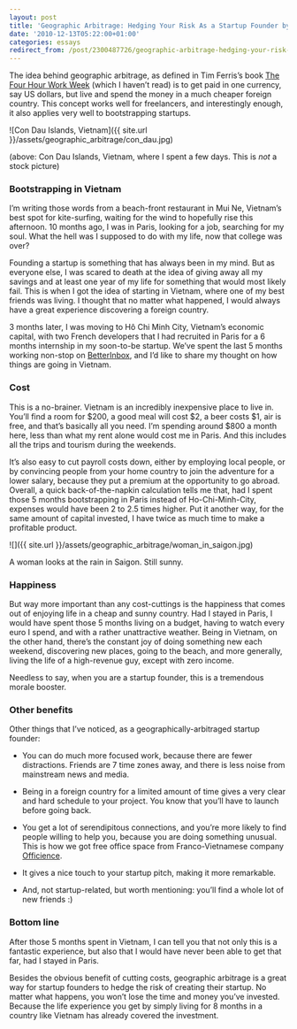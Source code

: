 ```yaml
---
layout: post
title: 'Geographic Arbitrage: Hedging Your Risk As a Startup Founder by Going Abroad'
date: '2010-12-13T05:22:00+01:00'
categories: essays
redirect_from: /post/2300487726/geographic-arbitrage-hedging-your-risk-as-a-startup/
---
```

The idea behind geographic arbitrage, as defined in Tim Ferris’s book [The Four Hour Work Week](http://en.wikipedia.org/wiki/The_4-Hour_Workweek) (which I haven’t read) is to get paid in one currency, say US dollars, but live and spend the money in a much cheaper foreign country. This concept works well for freelancers, and interestingly enough, it also applies very well to bootstrapping startups.

![Con Dau Islands, Vietnam]({{ site.url }}/assets/geographic_arbitrage/con_dau.jpg)

(above: Con Dau Islands, Vietnam, where I spent a few days. This is *not* a stock picture)

### Bootstrapping in Vietnam ###

I’m writing those words from a beach-front restaurant in Mui Ne, Vietnam’s best spot for kite-surfing, waiting for the wind to hopefully rise this afternoon. 10 months ago, I was in Paris, looking for a job, searching for my soul. What the hell was I supposed to do with my life, now that college was over?

Founding a startup is something that has always been in my mind. But as everyone else, I was scared to death at the idea of giving away all my savings and at least one year of my life for something that would most likely fail. This is when I got the idea of starting in Vietnam, where one of my best friends was living. I thought that no matter what happened, I would always have a great experience discovering a foreign country.

3 months later, I was moving to Hô Chi Minh City, Vietnam’s economic capital, with two French developers that I had recruited in Paris for a 6 months internship in my soon-to-be startup. We’ve spent the last 5 months working non-stop on [BetterInbox](http://betterinbox.com/), and I’d like to share my thought on how things are going in Vietnam.

### Cost ###

This is a no-brainer. Vietnam is an incredibly inexpensive place to live in. You’ll find a room for $200, a good meal will cost $2, a beer costs $1, air is free, and that’s basically all you need. I’m spending around $800 a month here, less than what my rent alone would cost me in Paris. And this includes all the trips and tourism during the weekends.

It’s also easy to cut payroll costs down, either by employing local people, or by convincing people from your home country to join the adventure for a lower salary, because they put a premium at the opportunity to go abroad. Overall, a quick back-of-the-napkin calculation tells me that, had I spent those 5 months bootstrapping in Paris instead of Ho-Chi-Minh-City, expenses would have been 2 to 2.5 times higher. Put it another way, for the same amount of capital invested, I have twice as much time to make a profitable product.

![]({{ site.url }}/assets/geographic_arbitrage/woman_in_saigon.jpg)

A woman looks at the rain in Saigon. Still sunny.

### Happiness ###

But way more important than any cost-cuttings is the happiness that comes out of enjoying life in a cheap and sunny country. Had I stayed in Paris, I would have spent those 5 months living on a budget, having to watch every euro I spend, and with a rather unattractive weather. Being in Vietnam, on the other hand, there’s the constant joy of doing something new each weekend, discovering new places, going to the beach, and more generally, living the life of a high-revenue guy, except with zero income.

Needless to say, when you are a startup founder, this is a tremendous morale booster.

### Other benefits ###

Other things that I’ve noticed, as a geographically-arbitraged startup founder:

- You can do much more focused work, because there are fewer distractions. Friends are 7 time zones away, and there is less noise from mainstream news and media.

- Being in a foreign country for a limited amount of time gives a very clear and hard schedule to your project. You know that you’ll have to launch before going back.

- You get a lot of serendipitous connections, and you’re more likely to find people willing to help you, because you are doing something unusual. This is how we got free office space from Franco-Vietnamese company [Officience](http://www.officience.com/).

- It gives a nice touch to your startup pitch, making it more remarkable.

- And, not startup-related, but worth mentioning: you’ll find a whole lot of new friends :)


### Bottom line ###

After those 5 months spent in Vietnam, I can tell you that not only this is a fantastic experience, but also that I would have never been able to get that far, had I stayed in Paris.

Besides the obvious benefit of cutting costs, geographic arbitrage is a great way for startup founders to hedge the risk of creating their startup. No matter what happens, you won’t lose the time and money you’ve invested. Because the life experience you get by simply living for 8 months in a country like Vietnam has already covered the investment.
